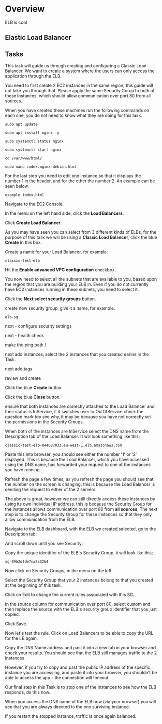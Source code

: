 # Overview

ELB is cool

## Elastic Load Balancer



## Tasks

This task will guide us through creating and configuring a Classic Load Balancer.  We want to create a system where the users can only access the application through the ELB.

You need to first create 2 EC2 instances in the same region, this guide will not take you through that.  Please apply the same Security Gorup to both of these instances, which should allow communication over port 80 from all sources.

When you have created these machines run the following commands on each one, you do not need to know what they are doing for this task.

```
sudo apt update

sudo apt install nginx -y

sudo systemctl status nginx

sudo systemctl start nginx

cd /var/www/html/

sudo nano index.nginx-debian.html

```

For the last step you need to edit one instance so that it displays the number 1 in the header, and for the other the number 2.  An example can be seen below.

```
example index.html

```

Navigate to the EC2 Console.

In the menu on the left hand side, click the **Load Balancers**.

Click **Create Load Balancer**.

As you may have seen you can select from 3 different kinds of ELBs, for the purpose of this task we will be using a **Classic Load Balancer**, click the blue **Create** in this box.

Create a name for your Load Balancer, for example:

```
classic-test-elb
```
Hit the **Enable advanced VPC configuration** checkbox.

You now need to select all the subnets that are available to you, based upon the region that you are building your ELB in.  Even if you do not currently have EC2 instances running in these subnets, you need to select it.

Click the **Next select security groups** button.

create new security group, give it a name, for example.

```
elb-sg
```

next - configure security settings

next - health check

make the ping path /

next add instances, select the 2 instances that you created earlier in the Task.

next add tags

review and create

Click the blue **Create** button.

Click the blue **Close** button.

ensure that both instances are correctly attached to the Load Balancer and their status is InService, if it switches over to OutOfService check the question mark too see why, it may be because you have not correctly set the permissions in the Security Groups.

When both of the instances are InService select the DNS name from the Description tab of the Load Balancer.  It will look something like this;

```
classic-test-elb-844687033.eu-west-1.elb.amazonaws.com
```

Paste this into browser, you should see either the number '1' or '2' displayed.  This is because the Load Balancer, which you have accessed using the DNS name, has forwarded your request to one of the instances you have running.

Refresh the page a few times, as you refresh the page you should see that the number on the screen is changing, this is because the Load Balancer is sending the request to either of the 2 servers.

The above is great, however we can still directly access these instances by using its own individual IP address, this is because the Security Group for the instances allows communication over port 80 from **all sources**.  The next step is to change the Security Group for these instances so that they only allow communication from the ELB.

Navigate to the ELB dashboard, with the ELB we created selected, go to the Description tab:

And scroll down until you see Security:  

Copy the unique identifier of the ELB's Security Group, it will look like this;

```
sg-09b2dfde7ca8c32b4
```

Now click on Security Groups, in the menu on the left.

Select the Security Group that your 2 instances belong to that you created at the beginning of this task.

Click on Edit to change the current rules associated with this SG.

In the source column for communication over port 80, select custom and then replace the source with the ELB's security group identifier that you just copied.

Click Save.

Now let's test the rule. Click on Load Balancers to be able to copy the URL for the LB again.

Copy the DNS Name address and past it into a new tab in your browser and check your results.  You should see that the ELB still manages traffic to the 2 instances.

However, if you try to copy and past the public IP address of the specific instance you are accessing, and paste it into your browser, you shouldn't be able to access the app - the connection will timeout.

Our final step in this Task is to stop one of the instances to see how the ELB responds, do this now.

When you access the DNS name of the ELB now (via your browser) you will see that you are always directed to the one surviving instance.

If you restart the stopped instance, traffic is once again balanced.


